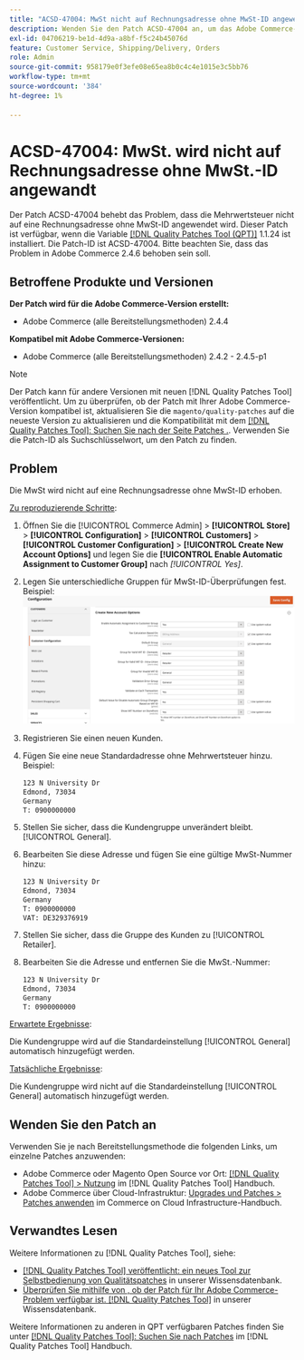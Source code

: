```yaml
---
title: "ACSD-47004: MwSt nicht auf Rechnungsadresse ohne MwSt-ID angewendet"
description: Wenden Sie den Patch ACSD-47004 an, um das Adobe Commerce-Problem zu beheben, bei dem die MwSt nicht auf eine Rechnungsadresse ohne MwSt-ID angewendet wird.
exl-id: 04706219-be1d-4d9a-a8bf-f5c24b45076d
feature: Customer Service, Shipping/Delivery, Orders
role: Admin
source-git-commit: 958179e0f3efe08e65ea8b0c4c4e1015e3c5bb76
workflow-type: tm+mt
source-wordcount: '384'
ht-degree: 1%

---
```


# ACSD-47004: MwSt. wird nicht auf Rechnungsadresse ohne MwSt.-ID angewandt

Der Patch ACSD-47004 behebt das Problem, dass die Mehrwertsteuer nicht auf eine Rechnungsadresse ohne MwSt-ID angewendet wird. Dieser Patch ist verfügbar, wenn die Variable [[!DNL Quality Patches Tool (QPT)]](/help/announcements/adobe-commerce-announcements/magento-quality-patches-released-new-tool-to-self-serve-quality-patches.md)  1.1.24 ist installiert. Die Patch-ID ist ACSD-47004. Bitte beachten Sie, dass das Problem in Adobe Commerce 2.4.6 behoben sein soll.

## Betroffene Produkte und Versionen

**Der Patch wird für die Adobe Commerce-Version erstellt:**

* Adobe Commerce (alle Bereitstellungsmethoden) 2.4.4

**Kompatibel mit Adobe Commerce-Versionen:**

* Adobe Commerce (alle Bereitstellungsmethoden) 2.4.2 - 2.4.5-p1

>[!NOTE]
>
>Der Patch kann für andere Versionen mit neuen [!DNL Quality Patches Tool] veröffentlicht. Um zu überprüfen, ob der Patch mit Ihrer Adobe Commerce-Version kompatibel ist, aktualisieren Sie die `magento/quality-patches` auf die neueste Version zu aktualisieren und die Kompatibilität mit dem [[!DNL Quality Patches Tool]: Suchen Sie nach der Seite Patches .](https://experienceleague.adobe.com/tools/commerce-quality-patches/index.html). Verwenden Sie die Patch-ID als Suchschlüsselwort, um den Patch zu finden.

## Problem

Die MwSt wird nicht auf eine Rechnungsadresse ohne MwSt-ID erhoben.

<u>Zu reproduzierende Schritte</u>:

1. Öffnen Sie die [!UICONTROL Commerce Admin] > **[!UICONTROL Store]** > **[!UICONTROL Configuration]** > **[!UICONTROL Customers]** > **[!UICONTROL Customer Configuration]** > **[!UICONTROL Create New Account Options]** und legen Sie die **[!UICONTROL Enable Automatic Assignment to Customer Group]** nach *[!UICONTROL Yes]*.
1. Legen Sie unterschiedliche Gruppen für MwSt-ID-Überprüfungen fest. Beispiel:
   ![VAT-ID-validations](/help/support-tools/patches-available-in-qpt-tool/assets/vat-id-validations.png)
1. Registrieren Sie einen neuen Kunden.
1. Fügen Sie eine neue Standardadresse ohne Mehrwertsteuer hinzu. Beispiel:

   ```
   123 N University Dr
   Edmond, 73034
   Germany
   T: 0900000000
   ```

1. Stellen Sie sicher, dass die Kundengruppe unverändert bleibt. [!UICONTROL General].
1. Bearbeiten Sie diese Adresse und fügen Sie eine gültige MwSt-Nummer hinzu:

   ```
   123 N University Dr
   Edmond, 73034
   Germany
   T: 0900000000
   VAT: DE329376919
   ```

1. Stellen Sie sicher, dass die Gruppe des Kunden zu [!UICONTROL Retailer].
1. Bearbeiten Sie die Adresse und entfernen Sie die MwSt.-Nummer:

   ```
   123 N University Dr
   Edmond, 73034
   Germany
   T: 0900000000
   ```

<u>Erwartete Ergebnisse</u>:

Die Kundengruppe wird auf die Standardeinstellung [!UICONTROL General] automatisch hinzugefügt werden.

<u>Tatsächliche Ergebnisse</u>:

Die Kundengruppe wird nicht auf die Standardeinstellung [!UICONTROL General] automatisch hinzugefügt werden.

## Wenden Sie den Patch an

Verwenden Sie je nach Bereitstellungsmethode die folgenden Links, um einzelne Patches anzuwenden:

* Adobe Commerce oder Magento Open Source vor Ort: [[!DNL Quality Patches Tool] > Nutzung](https://experienceleague.adobe.com/docs/commerce-operations/tools/quality-patches-tool/usage.html) im [!DNL Quality Patches Tool] Handbuch.
* Adobe Commerce über Cloud-Infrastruktur: [Upgrades und Patches > Patches anwenden](https://experienceleague.adobe.com/docs/commerce-cloud-service/user-guide/develop/upgrade/apply-patches.html) im Commerce on Cloud Infrastructure-Handbuch.

## Verwandtes Lesen

Weitere Informationen zu [!DNL Quality Patches Tool], siehe:

* [[!DNL Quality Patches Tool] veröffentlicht: ein neues Tool zur Selbstbedienung von Qualitätspatches](/help/announcements/adobe-commerce-announcements/magento-quality-patches-released-new-tool-to-self-serve-quality-patches.md) in unserer Wissensdatenbank.
* [Überprüfen Sie mithilfe von , ob der Patch für Ihr Adobe Commerce-Problem verfügbar ist. [!DNL Quality Patches Tool]](/help/support-tools/patches-available-in-qpt-tool/check-patch-for-magento-issue-with-magento-quality-patches.md) in unserer Wissensdatenbank.

Weitere Informationen zu anderen in QPT verfügbaren Patches finden Sie unter [[!DNL Quality Patches Tool]: Suchen Sie nach Patches](https://experienceleague.adobe.com/tools/commerce-quality-patches/index.html) im [!DNL Quality Patches Tool] Handbuch.
